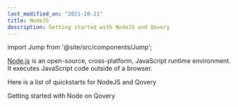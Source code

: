 ```yaml
---
last_modified_on: "2021-10-21"
title: NodeJS
description: Getting started with NodeJS and Qovery
---
```


import Jump from '@site/src/components/Jump';

[Node.js](https://nodejs.org/en/) is an open-source, cross-platform, JavaScript runtime environment. It executes JavaScript code outside of a browser.

Here is a list of quickstarts for NodeJS and Qovery

<Jump to="/guides/tutorial/quickstart-node/" leftIcon="book">
  <div className="title">Getting started with Node on Qovery</div>
</Jump>



